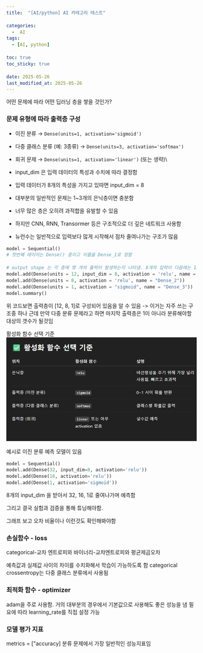 ```yaml
---
title:  "[AI/python] AI 카테고리 테스트" 

categories:
  -  AI
tags:
  - [AI, python]

toc: true
toc_sticky: true

date: 2025-05-26
last_modified_at: 2025-05-26
---
```

어떤 문제에 따라 어떤 딥러닝 층을 쌓을 것인가?
### 문제 유형에 따라 출력층 구성

- 이진 분류 → `Dense(units=1, activation='sigmoid')`
- 다중 클래스 분류 (예: 3종류) → `Dense(units=3, activation='softmax')`
- 회귀 문제 → `Dense(units=1, activation='linear')` (또는 생략)\
- input_dim 은 입력 데이터의 특성과 수치에 따라 결정함
- 입력 데이터가 8개의 특성을 가지고 있따면 input_dim = 8

- 대부분의 일반적인 문제는 1~3개의 은닉층이면 충분함
- 너무 많은 층은 오히려 과적합을 유발할 수 있음
- 하지만 CNN, RNN, Transormer 등은 구조적으로 더 깊은 네트워크 사용함

- 뉴런수는 일반적으로 입력보다 많게 시작해서 점차 줄여나가는 구조가 많음
```python
model = Sequential()
# 첫번째 레이어는 Dense() 층이고 이름을 Dense_1로 정함

# output shape 는 각 층에 몇 개의 출력이 발생하는지 나타냄. 8개의 입력이 다음에는 12개, 다음에는 8개 그다음 출력은 1개 이렇게 됨
model.add(Dense(units = 12, input_dim = 8, activation = 'relu', name ='Dense_1'))
model.add(Dense(units = 8, activation = 'relu', name = "Dense_2"))
model.add(Dense(units = 1, activation = "sigmoid", name = "Dense_3"))
model.summary()
```

위 코드보면 출력층이 [12, 8, 1]로 구성되어 있음을 알 수 있음 -> 이거는 자주 쓰는 구조중 하나
근데 만약 다중 분류 문제라고 하면 마지막 출력층은 1이 아니라 분류해야할 대상의 갯수가 될것임


활성화 함수 선택 기준
![](/images/Pasted%20image%2020250526142647.png)

예시로 이진 분류 예측 모델이 있음
```python
model = Sequential()
model.add(Dense(32, input_dim=8, activation='relu'))
model.add(Dense(16, activation='relu'))
model.add(Dense(1, activation='sigmoid'))
```

8개의 input_dim 을 받아서 32, 16, 1로 줄여나가며 예측함

그리고 결국 실험과 검증을 통해 튜닝해야함.

그래프 보고 오차 비율이나 이런것도 확인해봐야함

### 손실함수 - loss

categorical-교차 엔트로피와 바이너리-교챠엔트로피와 평균제곱오차

예측값과 실제값 사이의 차이를 수치화해서 학습이 가능하도록 함
categorical crossentropy는 다중 클래스 분류에서 사용됨

### 최적화 함수 - optimizer

adam을 주로 사용함. 거의 대부분의 경우에서 기본값으로 사용해도 좋은 성능을 냄
필요에 따라 learning_rate를 직접 설정 가능

### 모델 평가 지표
metrics = ["accuracy]
분류 문제에서 가장 일반적인 성능지표임
